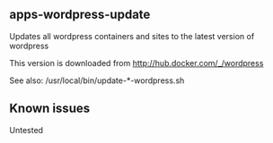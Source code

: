 apps-wordpress-update
---

Updates all wordpress containers and sites to the latest version of wordpress

This version is downloaded from http://hub.docker.com/_/wordpress

See also: /usr/local/bin/update-*-wordpress.sh

Known issues
---
Untested